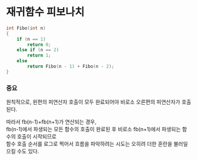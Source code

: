 # 재귀함수 피보나치

```cpp
int Fibo(int n)
{
    if (n == 1)
        return 0;
    else if (n == 2)
        return 1;
    else
        return Fibo(n - 1) + Fibo(n - 2);
}
```

### 중요

원칙적으로, 왼편의 피연산자 호출이 모두 완료되어야 비로소 오른편의 피연산자가 호출된다.     

따라서 fb(n-1)+fb(n+1)가 연산되는 경우,  
fb(n-1)에서 파생되는 모든 함수의 호출이 완료된 후 비로소 fb(n+1)에서 파생되는 함수의 호출이 시작되므로  
함수 호출 순서를 로그로 찍어서 흐름을 파악하려는 시도는 오히려 더한 혼란을 불러일으킬 수도 있다.
